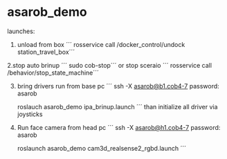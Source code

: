 # asarob_demo

launches:
1. unload from box
	´´´ rosservice call /docker_control/undock station_travel_box´´´

2.stop auto brinup 
	´´´ sudo cob-stop´´´
 or 
  stop sceraio
	´´´ rosservice call /behavior/stop_state_machine´´´
	

3. bring drivers run from base pc
	´´´ ssh -X asarob@b1.cob4-7 
	    password: asarob

	roslauch asarob_demo ipa_brinup.launch
	´´´
	than initialize all driver via joysticks


4. Run face camera from head pc
	´´´ ssh -X asarob@h1.cob4-7 
	    password: asarob

	roslaunch asarob_demo cam3d_realsense2_rgbd.launch
	´´´

